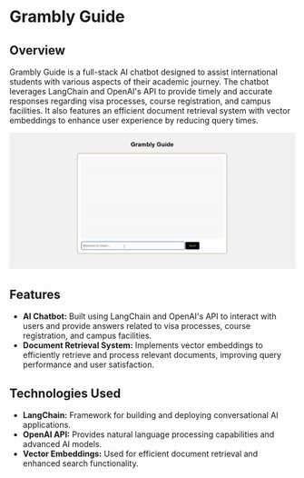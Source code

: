 # Grambly Guide

## Overview
Grambly Guide is a full-stack AI chatbot designed to assist international students with various aspects of their academic journey. The chatbot leverages LangChain and OpenAI's API to provide timely and accurate responses regarding visa processes, course registration, and campus facilities. It also features an efficient document retrieval system with vector embeddings to enhance user experience by reducing query times.

![Demo](https://github.com/Jemajr/Grambly-Guide/blob/main/images/Grambly_Demo2.gif "Demo")

## Features
- **AI Chatbot:** Built using LangChain and OpenAI's API to interact with users and provide answers related to visa processes, course registration, and campus facilities.
- **Document Retrieval System:** Implements vector embeddings to efficiently retrieve and process relevant documents, improving query performance and user satisfaction.

## Technologies Used
- **LangChain:** Framework for building and deploying conversational AI applications.
- **OpenAI API:** Provides natural language processing capabilities and advanced AI models.
- **Vector Embeddings:** Used for efficient document retrieval and enhanced search functionality.
